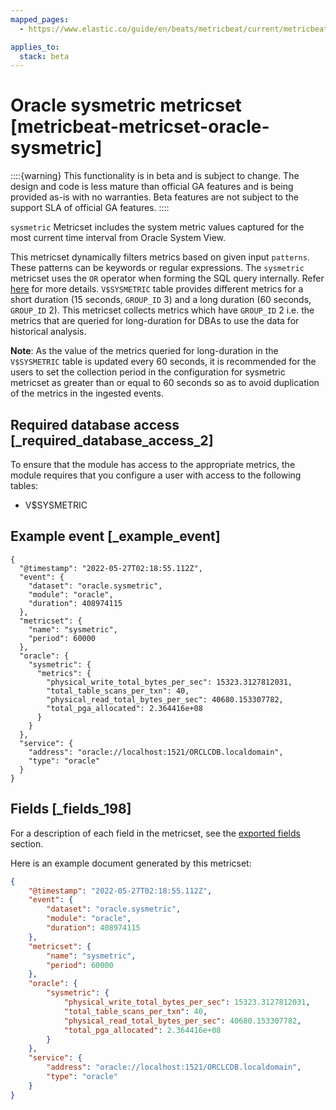 ```yaml
---
mapped_pages:
  - https://www.elastic.co/guide/en/beats/metricbeat/current/metricbeat-metricset-oracle-sysmetric.html

applies_to:
  stack: beta
---
```


# Oracle sysmetric metricset [metricbeat-metricset-oracle-sysmetric]

::::{warning}
This functionality is in beta and is subject to change. The design and code is less mature than official GA features and is being provided as-is with no warranties. Beta features are not subject to the support SLA of official GA features.
::::


`sysmetric` Metricset includes the system metric values captured for the most current time interval from Oracle System View.

This metricset dynamically filters metrics based on given input `patterns`. These patterns can be keywords or regular expressions. The `sysmetric` metricset uses the `OR` operator when forming the SQL query internally. Refer [here](https://docs.oracle.com/cd/B12037_01/server.101/b10759/conditions016.htm) for more details. `V$SYSMETRIC` table provides different metrics for a short duration (15 seconds, `GROUP_ID` 3) and a long duration (60 seconds, `GROUP_ID` 2). This metricset collects metrics which have `GROUP_ID` 2 i.e. the metrics that are queried for long-duration for DBAs to use the data for historical analysis.

**Note**: As the value of the metrics queried for long-duration in the `V$SYSMETRIC` table is updated every 60 seconds, it is recommended for the users to set the collection period in the configuration for sysmetric metricset as greater than or equal to 60 seconds so as to avoid duplication of the metrics in the ingested events.


## Required database access [_required_database_access_2]

To ensure that the module has access to the appropriate metrics, the module requires that you configure a user with access to the following tables:

* V$SYSMETRIC


## Example event [_example_event]

```
{
  "@timestamp": "2022-05-27T02:18:55.112Z",
  "event": {
    "dataset": "oracle.sysmetric",
    "module": "oracle",
    "duration": 408974115
  },
  "metricset": {
    "name": "sysmetric",
    "period": 60000
  },
  "oracle": {
    "sysmetric": {
      "metrics": {
        "physical_write_total_bytes_per_sec": 15323.3127812031,
        "total_table_scans_per_txn": 40,
        "physical_read_total_bytes_per_sec": 40680.153307782,
        "total_pga_allocated": 2.364416e+08
      }
    }
  },
  "service": {
    "address": "oracle://localhost:1521/ORCLCDB.localdomain",
    "type": "oracle"
  }
}
```

## Fields [_fields_198]

For a description of each field in the metricset, see the [exported fields](/reference/metricbeat/exported-fields-oracle.md) section.

Here is an example document generated by this metricset:

```json
{
    "@timestamp": "2022-05-27T02:18:55.112Z",
    "event": {
        "dataset": "oracle.sysmetric",
        "module": "oracle",
        "duration": 408974115
    },
    "metricset": {
        "name": "sysmetric",
        "period": 60000
    },
    "oracle": {
        "sysmetric": {
            "physical_write_total_bytes_per_sec": 15323.3127812031,
            "total_table_scans_per_txn": 40,
            "physical_read_total_bytes_per_sec": 40680.153307782,
            "total_pga_allocated": 2.364416e+08
        }
    },
    "service": {
        "address": "oracle://localhost:1521/ORCLCDB.localdomain",
        "type": "oracle"
    }
}
```


